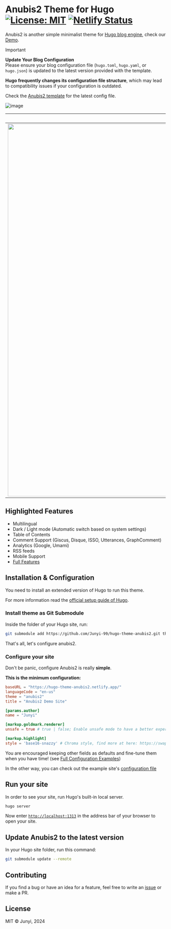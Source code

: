 # Anubis2 Theme for Hugo [![License: MIT](https://img.shields.io/badge/License-MIT-green.svg)](https://opensource.org/licenses/MIT) [![Netlify Status](https://api.netlify.com/api/v1/badges/750dfb45-73dc-4a96-8920-e701e0196959/deploy-status)](https://app.netlify.com/sites/hugo-theme-anubis2/deploys)

Anubis2 is another simple minimalist theme for [Hugo blog engine](https://gohugo.io/), check our [Demo](https://www.junyi.dev/).

> [!IMPORTANT]  
> **Update Your Blog Configuration**  
> Please ensure your blog configuration file (`hugo.toml`, `hugo.yaml`, or `hugo.json`) is updated to the latest version provided with the template.
> 
> **Hugo frequently changes its configuration file structure**, which may lead to compatibility issues if your configuration is outdated.
>
> Check the [Anubis2 template](https://github.com/Junyi-99/hugo-theme-anubis2/tree/main/exampleSiteMultilingual) for the latest config file.  


![image](https://github.com/Junyi-99/hugo-theme-anubis2/assets/14367694/8d9a591b-e168-4328-a770-eb2e8f04f657)

|                                                        Light                                                         |                                                     Dark (Code)                                                      |                                                     Dark (Math)                                                      |
| :------------------------------------------------------------------------------------------------------------------: | :------------------------------------------------------------------------------------------------------------------: | :------------------------------------------------------------------------------------------------------------------: |
| <img width="1166" alt="demo1" src="https://github.com/user-attachments/assets/dbdd43bc-3efe-4fdf-ab8f-f20af2cf9229"> | <img width="1112" alt="demo3" src="https://github.com/user-attachments/assets/7356ef18-00c7-44c9-91d9-0dfb9b500910"> | <img width="1166" alt="demo2" src="https://github.com/user-attachments/assets/46e19440-b054-4df9-968b-7920d74f3d80"> |




## Highlighted Features

- Multilingual
- Dark / Light mode (Automatic switch based on system settings)
- Table of Contents
- Comment Support (Giscus, Disque, ISSO, Utterances, GraphComment)
- Analytics (Google, Umami)
- RSS feeds
- Mobile Support
- [Full Features](wiki/Full-Features)

## Installation & Configuration

You need to install an extended version of Hugo to run this theme.

For more information read the [official setup guide of Hugo](https://gohugo.io/installation/).

### Install theme as Git Submodule

Inside the folder of your Hugo site, run:

```bash
git submodule add https://github.com/Junyi-99/hugo-theme-anubis2.git themes/anubis2
```

That's all, let's configure anubis2.

### Configure your site

Don't be panic, configure Anubis2 is really **simple**.

**This is the minimum configuration:**

```toml
baseURL = "https://hugo-theme-anubis2.netlify.app/"
languageCode = "en-us"
theme = "anubis2"
title = "Anubis2 Demo Site"

[params.author]
name = "Junyi"

[markup.goldmark.renderer]
unsafe = true # true | false; Enable unsafe mode to have a better experience

[markup.highlight]
style = 'base16-snazzy' # Chroma style, find more at here: https://swapoff.org/chroma/playground/

```

You are encouraged keeping other fields as defaults and fine-tune them when you have time! (see [Full Configuration Examples](https://github.com/Junyi-99/hugo-theme-anubis2/wiki/Configuration-Example))

In the other way, you can check out the example site's [configuration file](exampleSiteMultilingual/hugo.toml)

## Run your site

In order to see your site, run Hugo's built-in local server.

```bash
hugo server
```

Now enter [`http://localhost:1313`](http://localhost:1313/) in the address bar of your browser to open your site.

## Update Anubis2 to the latest version

In your Hugo site folder, run this command:

```bash
git submodule update --remote
```

## Contributing

If you find a bug or have an idea for a feature, feel free to write an [issue](https://github.com/Junyi-99/hugo-theme-anubis2/issues) or make a PR.

## License

MIT © Junyi, 2024
